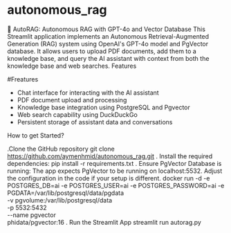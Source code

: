 # autonomous_rag
🤖 AutoRAG: Autonomous RAG with GPT-4o and Vector Database
This Streamlit application implements an Autonomous Retrieval-Augmented Generation (RAG) system using OpenAI's GPT-4o model and PgVector database. It allows users to upload PDF documents, add them to a knowledge base, and query the AI assistant with context from both the knowledge base and web searches. Features

#Freatures
* Chat interface for interacting with the AI assistant
* PDF document upload and processing
* Knowledge base integration using PostgreSQL and Pgvector
* Web search capability using DuckDuckGo
* Persistent storage of assistant data and conversations

How to get Started?

.Clone the GitHub repository git clone https://github.com/aymenhmid/autonomous_rag.git
. Install the required dependencies: pip install -r requirements.txt
. Ensure PgVector Database is running: The app expects PgVector to be running on localhost:5532. Adjust the configuration in the code if your setup is different. docker run -d \-e POSTGRES_DB=ai \-e POSTGRES_USER=ai \-e POSTGRES_PASSWORD=ai \-e PGDATA=/var/lib/postgresql/data/pgdata \
  -v pgvolume:/var/lib/postgresql/data \
  -p 5532:5432 \
  --name pgvector \
  phidata/pgvector:16
. Run the Streamlit App streamlit run autorag.py
